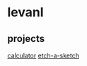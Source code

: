 # levanl

## projects
[calculator](https://levanl.github.io/calculator/index.html)
[etch-a-sketch](https://levanl.github.io/Etch-a-Sketch/)
